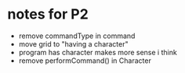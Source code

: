 # notes for P2

- remove commandType in command
- move grid to "having a character"
- program has character makes more sense i think
- remove performCommand() in Character
